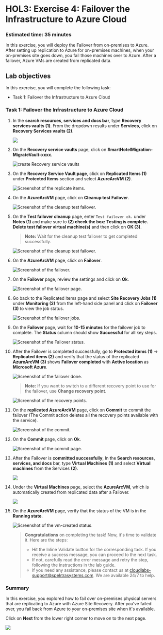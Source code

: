 
# HOL3: Exercise 4: Failover the Infrastructure to Azure Cloud


### Estimated time: 35 minutes

In this exercise, you will deploy the Failover from on-premises to Azure. After setting up replication to Azure for on-premises machines, when your on-premises site goes down, you fail those machines over to Azure. After a failover, Azure VMs are created from replicated data.

## Lab objectives

In this exercise, you will complete the following task:

- Task 1: Failover the Infrastructure to Azure Cloud

### Task 1: Failover the Infrastructure to Azure Cloud

1. In the **search resources, services and docs bar**, type **Recovery services vaults (1)**. From the dropdown results under **Services**, click on **Recovery Services vaults (2)**.
   
    ![](Images/15-7-25-l10-1.png)
    
1. On the **Recovery service vaults** page, click on **SmartHotelMigration<inject key="DeploymentID" enableCopy="false" />-MigrateVault-xxxx**.  

    ![](Images/infra-l11-1.png "create Recovery service vaults")
    
1. On the **Recovery Service Vault page**, click on **Replicated Items (1)** under **Protected Items** section and select **AzureArcVM (2)**.     

    ![Screenshot of the replicate items.](Images/15-7-25-l11-1.png) 
    
1. On the **AzureArcVM** page, click on **Cleanup test Failover**.   

   ![Screenshot of the cleanup test failover.](Images/5-7-25-h4-1a.png "cleanup test failover") 
   
1. On the **Test failover cleanup** page, enter `Test failover ok.` under **Notes (1)** and make sure to **(2) check the box: Testing is complete. Delete test failover virtual machine(s)** and then click on **OK (3)**.

   > **Note:** Wait for the cleanup test failover to get completed successfully.
   
   ![Screenshot of the cleanup test failover.](Images/5-7-25-h4-2.png "cleanup test failover") 
   
1. On the **AzureArcVM** page, click on **Failover**.

   ![Screenshot of the failover.](Images/5-7-25-h4-3.png "failover") 
   
1. On the **Failover** page, review the settings and click on **Ok**.  

   ![Screenshot of the failover page.](Images/5-7-25-h4-4a.png) 
   
1. Go back to the Replicated items page and select **Site Recovery Jobs (1)** under **Monitoring (2)** from the left-hand side panel and click on **Failover (3)** to view the job status.

   ![Screenshot of the failover jobs.](Images/5-7-25-h4-5.png "failover jobs") 
   
1. On the **Failover** page, wait for **10-15 minutes** for the failover job to complete. The **Status** column should show **Successful** for all key steps.

    ![Screenshot of the Failover status.](Images/5-7-25-h4-6.png "Failover status")    
   
1. After the Failover is completed successfully, go to **Protected items (1)** → **Replicated items (2)** and verify that the status of the replicated **AzureArcVM (3)** shows **Failover completed** with **Active location** as **Microsoft Azure**.

   ![Screenshot of the failover done.](Images/5-7-25-h4-7.png "failover done")  
   
   > **Note:** If you want to switch to a different recovery point to use for the failover, use **Change recovery point**.   
  
   ![Screenshot of the recovery points.](Images/5-7-25-h4-8.png "recovery points") 
   
1. On the **replicated AzureArcVM** page, click on **Commit** to commit the failover (The Commit action deletes all the recovery points available with the service). 

   ![Screenshot of the commit.](Images/5-7-25-h4-9a.png)
   
1. On the **Commit** page, click on **Ok**.   

   ![Screenshot of the commit page.](Images/5-7-25-h4-10.png "commit page") 
   
1. After the Failover is **committed successfully**,  In the **Search resources, services, and docs** bar, type **Virtual Machines** **(1)** and select **Virtual machines** from the Services **(2)**.

   ![](Images/15-7-25-l11-4.1.png) 

1. Under the **Virtual Machines** page, select the **AzureArcVM**, which is automatically created from replicated data after a Failover.

   ![](Images/15-7-25-l11-5a.png) 
   
1. On the **AzureArcVM** page, verify that the status of the VM is in the **Running state**. 

    ![Screenshot of the vm-created status.](Images/5-7-25-h4-11.png)  

    > **Congratulations** on completing the task! Now, it's time to validate it. Here are the steps:
    > - Hit the Inline Validate button for the corresponding task. If you receive a success message, you can proceed to the next task. 
    > - If not, carefully read the error message and retry the step, following the instructions in the lab guide.
    > - If you need any assistance, please contact us at cloudlabs-support@spektrasystems.com. We are available 24/7 to help.
  
    <validation step="5f5a1f2a-bb3b-4f38-9f12-4b57af351efc" />

### Summary

In this exercise, you explored how to fail over on-premises physical servers that are replicating to Azure with Azure Site Recovery. After you've failed over, you fail back from Azure to your on-premises site when it's available.

Click on **Next** from the lower right corner to move on to the next page.

![](Images/infra-s7.png)
